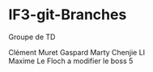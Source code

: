 # IF3-git-Branches
Groupe de TD

Clément Muret
Gaspard Marty
Chenjie LI  
Maxime Le Floch a modifier le boss 
5
